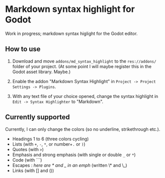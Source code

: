 # Markdown syntax highlight for Godot
Work in progress; markdown syntax higlight for the Godot editor.

## How to use
1. Download and move `addons/md_syntax_highlight` to the `res://addons/` folder of
your project. (At some point I will maybe register this in the Godot asset library. Maybe.)

2. Enable the addon "Markdown Syntax Highlight" in `Project -> Project Settings -> Plugins`.

3. With any text file of your choice opened, change the syntax highlight
in `Edit -> Syntax Highlighter` to "Markdown".

## Currently supported
Currently, I can only change the colors (so no underline, strikethrough etc.).
- Headings 1 to 6 (three colors cycling)
- Lists (with `+`, `-`, `*`, or number+`.` or `)`)
- Quotes (with `>`)
- Emphasis and strong emphasis (with single or double `_` or `*`)
- Code (with `\``)
- Escapes : _here are \* and \_ in an emph_ (written \\\* and \\\_)
- Links (with [] and ())
